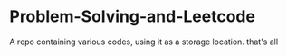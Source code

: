 # Problem-Solving-and-Leetcode
A repo containing various codes, using it as a storage location. that's all
